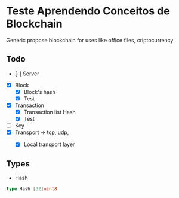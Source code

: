 # Teste Aprendendo Conceitos de Blockchain

Generic propose blockchain for uses like office files, criptocurrency



## Todo
- [-] Server
- [X] Block
    - [X] Block's hash
    - [x] Test
- [X] Transaction
    - [x] Transaction list Hash
    - [x] Test
- [ ] Key
- [X] Transport => tcp, udp, 
    - [X] Local transport layer


## Types 

- Hash

```go
type Hash [32]uint8
```